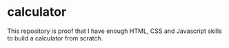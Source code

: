 # calculator
This repository is proof that I have enough HTML, CSS and Javascript skills to build a calculator from scratch.
